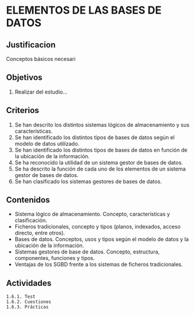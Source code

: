 # ELEMENTOS DE LAS BASES DE DATOS

## Justificacion
Conceptos básicos necesari

## Objetivos
1. Realizar del estudio...

## Criterios
1. Se han descrito los distintos sistemas lógicos de almacenamiento y sus características.
1. Se han identificado los distintos tipos de bases de datos según el modelo de datos utilizado.
1. Se han identificado los distintos tipos de bases de datos en función de la ubicación de la información.
1. Se ha reconocido la utilidad de un sistema gestor de bases de datos.
1. Se ha descrito la función de cada uno de los elementos de un sistema gestor de bases de datos.
1. Se han clasificado los sistemas gestores de bases de datos.

## Contenidos
 * Sistema lógico de almacenamiento. Concepto, características y clasificación.
 * Ficheros tradicionales, concepto y tipos (planos, indexados, acceso directo, entre otros).
 * Bases de datos. Conceptos, usos y tipos según el modelo de datos y la ubicación de la información.
 * Sistemas gestores de base de datos. Concepto, estructura, componentes, funciones y tipos. 
 * Ventajas de los SGBD frente a los sistemas de ficheros tradicionales.

## Actividades
    1.6.1. Test
    1.6.2. Cuestiones
    1.6.3. Prácticas